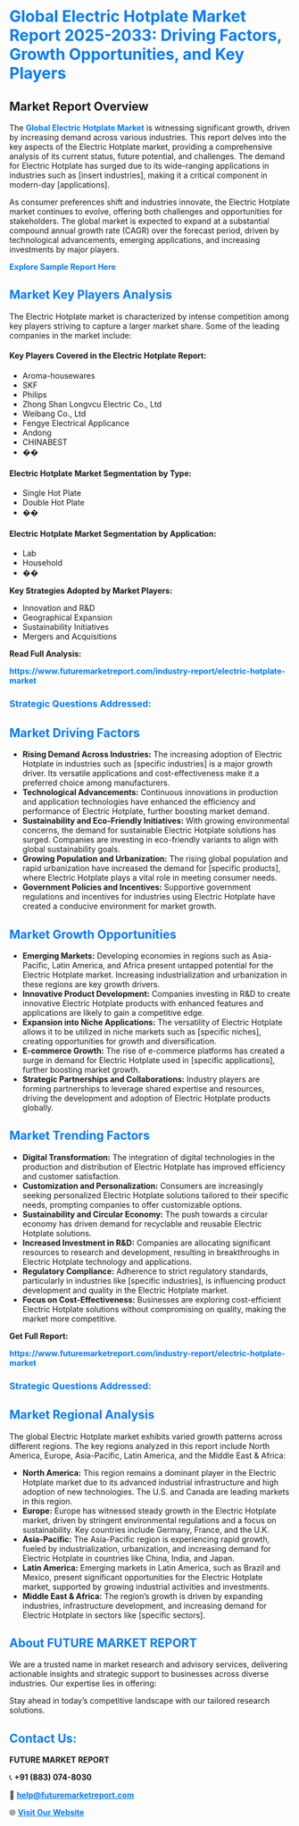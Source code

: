 <h1 style="color: #007BFF;">Global Electric Hotplate Market Report 2025-2033: Driving Factors, Growth Opportunities, and Key Players</h1>

<section id="overview">
<h2>Market Report Overview</h2>
<p>The <a href="https://www.futuremarketreport.com/industry-report/electric-hotplate-market" style="color: #007BFF; text-decoration: none;"><strong>Global Electric Hotplate Market</strong></a> is witnessing significant growth, driven by increasing demand across various industries. This report delves into the key aspects of the Electric Hotplate market, providing a comprehensive analysis of its current status, future potential, and challenges. The demand for Electric Hotplate has surged due to its wide-ranging applications in industries such as [insert industries], making it a critical component in modern-day [applications].</p>
<p>As consumer preferences shift and industries innovate, the Electric Hotplate market continues to evolve, offering both challenges and opportunities for stakeholders. The global market is expected to expand at a substantial compound annual growth rate (CAGR) over the forecast period, driven by technological advancements, emerging applications, and increasing investments by major players.</p>
</section>

<section id="overview">
<p><a href="https://www.futuremarketreport.com/request-sample/reportId=117389" style="color: #007BFF; text-decoration: none;"><strong>Explore Sample Report Here</strong></a></p>
</section>

<section id="key-players">
<h2 style="color: #007BFF;">Market Key Players Analysis</h2>
<p>The Electric Hotplate market is characterized by intense competition among key players striving to capture a larger market share. Some of the leading companies in the market include:</p>
<h4>Key Players Covered in the Electric Hotplate Report:</h4>
<ul><li>Aroma-housewares</li><li>SKF</li><li>Philips</li><li>Zhong Shan Longvcu Electric Co., Ltd</li><li>Weibang Co., Ltd</li><li>Fengye Electrical Applicance</li><li>Andong</li><li>CHINABEST</li><li>��</li></ul>
<h4>Electric Hotplate Market Segmentation by Type:</h4>
<ul><li>Single Hot Plate</li><li>Double Hot Plate</li><li>��</li></ul>

<h4>Electric Hotplate Market Segmentation by Application:</h4>
<ul><li>Lab</li><li>Household</li><li>��</li></ul>
<p><strong>Key Strategies Adopted by Market Players:</strong></p>
<ul>
<li>Innovation and R&D</li>
<li>Geographical Expansion</li>
<li>Sustainability Initiatives</li>
<li>Mergers and Acquisitions</li>
</ul>
</section>

<section>
<p><strong>Read Full Analysis: </strong></p><a href="https://www.futuremarketreport.com/industry-report/electric-hotplate-market" style="color: #007BFF; text-decoration: none;"><strong>https://www.futuremarketreport.com/industry-report/electric-hotplate-market</strong></a>
<h3 style="color: #007BFF;">Strategic Questions Addressed:</h3>
</section>

<section id="driving-factors">
<h2 style="color: #007BFF;">Market Driving Factors</h2>
<ul>
<li><strong>Rising Demand Across Industries:</strong> The increasing adoption of Electric Hotplate in industries such as [specific industries] is a major growth driver. Its versatile applications and cost-effectiveness make it a preferred choice among manufacturers.</li>
<li><strong>Technological Advancements:</strong> Continuous innovations in production and application technologies have enhanced the efficiency and performance of Electric Hotplate, further boosting market demand.</li>
<li><strong>Sustainability and Eco-Friendly Initiatives:</strong> With growing environmental concerns, the demand for sustainable Electric Hotplate solutions has surged. Companies are investing in eco-friendly variants to align with global sustainability goals.</li>
<li><strong>Growing Population and Urbanization:</strong> The rising global population and rapid urbanization have increased the demand for [specific products], where Electric Hotplate plays a vital role in meeting consumer needs.</li>
<li><strong>Government Policies and Incentives:</strong> Supportive government regulations and incentives for industries using Electric Hotplate have created a conducive environment for market growth.</li>
</ul>
</section>

<section id="growth-opportunities">
<h2 style="color: #007BFF;">Market Growth Opportunities</h2>
<ul>
<li><strong>Emerging Markets:</strong> Developing economies in regions such as Asia-Pacific, Latin America, and Africa present untapped potential for the Electric Hotplate market. Increasing industrialization and urbanization in these regions are key growth drivers.</li>
<li><strong>Innovative Product Development:</strong> Companies investing in R&D to create innovative Electric Hotplate products with enhanced features and applications are likely to gain a competitive edge.</li>
<li><strong>Expansion into Niche Applications:</strong> The versatility of Electric Hotplate allows it to be utilized in niche markets such as [specific niches], creating opportunities for growth and diversification.</li>
<li><strong>E-commerce Growth:</strong> The rise of e-commerce platforms has created a surge in demand for Electric Hotplate used in [specific applications], further boosting market growth.</li>
<li><strong>Strategic Partnerships and Collaborations:</strong> Industry players are forming partnerships to leverage shared expertise and resources, driving the development and adoption of Electric Hotplate products globally.</li>
</ul>
</section>

<section id="trending-factors">
<h2 style="color: #007BFF;">Market Trending Factors</h2>
<ul>
<li><strong>Digital Transformation:</strong> The integration of digital technologies in the production and distribution of Electric Hotplate has improved efficiency and customer satisfaction.</li>
<li><strong>Customization and Personalization:</strong> Consumers are increasingly seeking personalized Electric Hotplate solutions tailored to their specific needs, prompting companies to offer customizable options.</li>
<li><strong>Sustainability and Circular Economy:</strong> The push towards a circular economy has driven demand for recyclable and reusable Electric Hotplate solutions.</li>
<li><strong>Increased Investment in R&D:</strong> Companies are allocating significant resources to research and development, resulting in breakthroughs in Electric Hotplate technology and applications.</li>
<li><strong>Regulatory Compliance:</strong> Adherence to strict regulatory standards, particularly in industries like [specific industries], is influencing product development and quality in the Electric Hotplate market.</li>
<li><strong>Focus on Cost-Effectiveness:</strong> Businesses are exploring cost-efficient Electric Hotplate solutions without compromising on quality, making the market more competitive.</li>
</ul>
</section>

<section>
<p><strong>Get Full Report: </strong></p><a href="https://www.futuremarketreport.com/industry-report/electric-hotplate-market" style="color: #007BFF; text-decoration: none;"><strong>https://www.futuremarketreport.com/industry-report/electric-hotplate-market</strong></a>
<h3 style="color: #007BFF;">Strategic Questions Addressed:</h3>
</section>


<section id="regional-analysis">
<h2 style="color: #007BFF;">Market Regional Analysis</h2>
<p>The global Electric Hotplate market exhibits varied growth patterns across different regions. The key regions analyzed in this report include North America, Europe, Asia-Pacific, Latin America, and the Middle East & Africa:</p>
<ul>
<li><strong>North America:</strong> This region remains a dominant player in the Electric Hotplate market due to its advanced industrial infrastructure and high adoption of new technologies. The U.S. and Canada are leading markets in this region.</li>
<li><strong>Europe:</strong> Europe has witnessed steady growth in the Electric Hotplate market, driven by stringent environmental regulations and a focus on sustainability. Key countries include Germany, France, and the U.K.</li>
<li><strong>Asia-Pacific:</strong> The Asia-Pacific region is experiencing rapid growth, fueled by industrialization, urbanization, and increasing demand for Electric Hotplate in countries like China, India, and Japan.</li>
<li><strong>Latin America:</strong> Emerging markets in Latin America, such as Brazil and Mexico, present significant opportunities for the Electric Hotplate market, supported by growing industrial activities and investments.</li>
<li><strong>Middle East & Africa:</strong> The region’s growth is driven by expanding industries, infrastructure development, and increasing demand for Electric Hotplate in sectors like [specific sectors].</li>
</ul>
</section>

<footer>
<h2 style="color: #007BFF;">About FUTURE MARKET REPORT</h2>
<p>We are a trusted name in market research and advisory services, delivering actionable insights and strategic support to businesses across diverse industries. Our expertise lies in offering:</p>

<p>Stay ahead in today’s competitive landscape with our tailored research solutions.</p>

<h2 style="color: #007BFF;">Contact Us:</h2>
<p><strong>FUTURE MARKET REPORT</strong></p>
<p>📞 <strong>+91 (883) 074-8030</strong></p>
<p>📧 <strong><a href="mailto:help@futuremarketreport.com" style="color: #007BFF;">help@futuremarketreport.com</a></strong></p>
<p>🌐 <strong><a href="https://www.futuremarketreport.com/" style="color: #007BFF;">Visit Our Website</a></strong></p>
</footer>